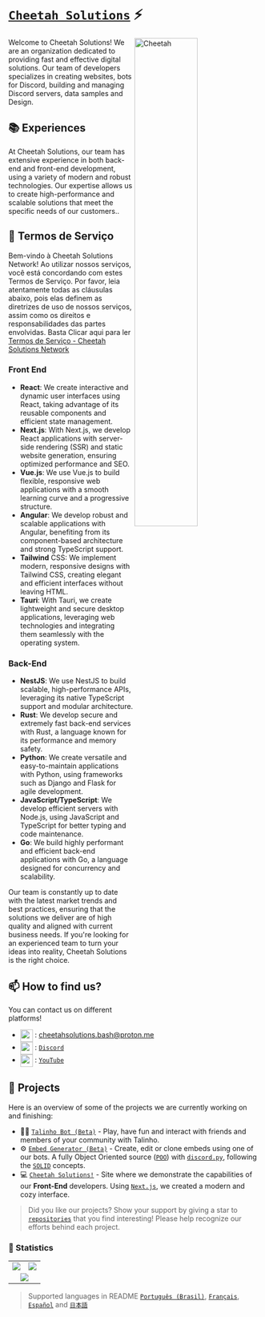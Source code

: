 # [`Cheetah Solutions`]() ⚡  <img src="https://komarev.com/ghpvc/?username=CheetahSolutions&style=flat-square" alt="" align="center" />

<p dir="auto"><a target="_blank" rel="noopener noreferrer nofollow" href="https://raw.githubusercontent.com/onimur/.github/master/.resources/git-header.svg"><img width="50%" align="right" alt="Cheetah" src="https://media.discordapp.net/attachments/1222220000840912897/1225434199155015730/20240403_191754.png?ex=6669a008&is=66684e88&hm=db419a5926620c144151d01435e31001674874a787eaccbb239df2ff400962ef&=&format=webp&quality=lossless&width=472&height=472" style="max-width: 50%;"></a></p>

Welcome to Cheetah Solutions! We are an organization dedicated to providing fast and effective digital solutions. Our team of developers specializes in creating websites, bots for Discord, building and managing Discord servers, data samples and Design.

## 📚 Experiences

At Cheetah Solutions, our team has extensive experience in both back-end and front-end development, using a variety of modern and robust technologies. Our expertise allows us to create high-performance and scalable solutions that meet the specific needs of our customers..

## 📘 Termos de Serviço

Bem-vindo à Cheetah Solutions Network! Ao utilizar nossos serviços, você está concordando com estes Termos de Serviço. Por favor, leia atentamente todas as cláusulas abaixo, pois elas definem as diretrizes de uso de nossos serviços, assim como os direitos e responsabilidades das partes envolvidas. Basta Clicar aqui para ler [Termos de Serviço - Cheetah Solutions Network](https://github.com/CheetahSolutions/Cheetah-Solutions-Network---Termos-de-Servi-o)

### Front End
- **React**: We create interactive and dynamic user interfaces using React, taking advantage of its reusable components and efficient state management.
- **Next.js**: With Next.js, we develop React applications with server-side rendering (SSR) and static website generation, ensuring optimized performance and SEO.
- **Vue.js**: We use Vue.js to build flexible, responsive web applications with a smooth learning curve and a progressive structure.
- **Angular**: We develop robust and scalable applications with Angular, benefiting from its component-based architecture and strong TypeScript support.
- **Tailwind** CSS: We implement modern, responsive designs with Tailwind CSS, creating elegant and efficient interfaces without leaving HTML.
- **Tauri**: With Tauri, we create lightweight and secure desktop applications, leveraging web technologies and integrating them seamlessly with the operating system.

### Back-End
- **NestJS**: We use NestJS to build scalable, high-performance APIs, leveraging its native TypeScript support and modular architecture.
- **Rust**: We develop secure and extremely fast back-end services with Rust, a language known for its performance and memory safety.
- **Python**: We create versatile and easy-to-maintain applications with Python, using frameworks such as Django and Flask for agile development.
- **JavaScript/TypeScript**: We develop efficient servers with Node.js, using JavaScript and TypeScript for better typing and code maintenance.
- **Go**: We build highly performant and efficient back-end applications with Go, a language designed for concurrency and scalability.

Our team is constantly up to date with the latest market trends and best practices, ensuring that the solutions we deliver are of high quality and aligned with current business needs. If you're looking for an experienced team to turn your ideas into reality, Cheetah Solutions is the right choice.

## 📫 How to find us?

You can contact us on different platforms!
- <img src="https://i.imgur.com/y8edTyt.png" align="center" width="25" height="25"> :  cheetahsolutions.bash@proton.me
- <img src="https://i.imgur.com/Hi1oMJ5.png" align="center" width="25" height="25"> : [`Discord`](https://discord.gg/cheetahsolutions)
- <img src="https://imgs.search.brave.com/2qL1PDSVsv1kN-1UMLOWfpyV-ZTrN54rry2U0AUg2oc/rs:fit:860:0:0/g:ce/aHR0cHM6Ly93d3cu/cmljaGxhbmRsaWJy/YXJ5Lm9yZy95b3V0/dWJlLWljb24tMi5w/bmcvQEBpbWFnZXMv/aW1hZ2UucG5n" align="center" width="25" height="25"> : [`YouTube`](https://www.youtube.com/@cheetahnetwork)

## 🔭 Projects

Here is an overview of some of the projects we are currently working on and finishing:

- 👨‍🚒 [`Talinho Bot (Beta)`] - Play, have fun and interact with friends and members of your community with Talinho.
- ⚙️ [`Embed Generator (Beta)`] - Create, edit or clone embeds using one of our bots. A fully Object Oriented source ([`POO`]) with [`discord.py`], following the [`SOLID`] concepts.
- 💻 [`Cheetah Solutions!`] - Site where we demonstrate the capabilities of our **Front-End** developers. Using [`Next.js`], we created a modern and cozy interface.

> Did you like our projects? Show your support by giving a star to [`repositories`] that you find interesting! Please help recognize our efforts behind each project.

### 👀 Statistics

<table>
  <tr>
    <td align="center" style="padding=0;width=50%;">
      <img align="center" style="padding=0;" src="https://github-readme-stats.vercel.app/api?username=CheetahSolutions&show_icons=true&title_color=4F8CC9&text_color=9f9f9f&bg_color=151515&hide_border=true&icon_color=4F8CC9&hide_title=true&count_private=true%22" />
    </td>
    <td align="center" style="padding=0;width=50%;">
      <img align="center" style="padding=0;" src="https://github-readme-stats.vercel.app/api/top-langs/?username=CheetahSolutions&layout=compact&title_color=4F8CC9&text_color=9f9f9f&bg_color=151515&hide_border=true&icon_color=4F8CC9&hide=visual%20basic&count_private=true" />
    </td>
  </tr>
  <tr>
    <td align="center" colspan="2" style="padding=0;width=100%;">
      <img align="center" style="padding=0;" src="https://github-readme-activity-graph.vercel.app/graph?username=CheetahSolutions&theme=tokyo-night&custom_title=Cheetah%20Solutions%20Contribution%20Graph" />
    </td>
  </tr>
</table>

> Supported languages ​​in README [`Português (Brasil)`], [`Français`], [`Español`] and [`日本語`]

<!----------------- LINKS --------------->
[`discord.py`]:          https://discordpy.readthedocs.io/en/stable/api.html
[`Next.js`]:             https://nextjs.org/
[`SOLID`]:               https://youtu.be/6SfrO3D4dHM
[`POO`]:                 https://youtu.be/QY0Kdg83orY
[`repositories`]:        https://github.com/CheetahSolutions?tab=repositories
[`GitHub Readme Stats`]: https://github.com/anuraghazra/github-readme-stats

<!--------------- Projects ----------------->
[`Talinho Bot (Beta)`]:    https://github.com/iSimplez/talinho-bot
[`Embed Generator (Beta)`]:https://github.com/iSimplez/embed-generator
[`Cheetah Solutions!`]:             https://cheetah-solutions.netlify.app/en

<!--------------- Language ----------------->
[`Português (Brasil)`]:     https://github.com/CheetahSolutions/CheetahSolutions/tree/main/multilingual-readme/pt-BR/README.md
[`Français`]:                  https://github.com/CheetahSolutions/CheetahSolutions/tree/main/multilingual-readme/fr/README.md
[`Español`]:                 https://github.com/CheetahSolutions/CheetahSolutions/tree/main/multilingual-readme/es/README.md
[`日本語`]:                https://github.com/CheetahSolutions/CheetahSolutions/tree/main/multilingual-readme/ja-JA/README.md
